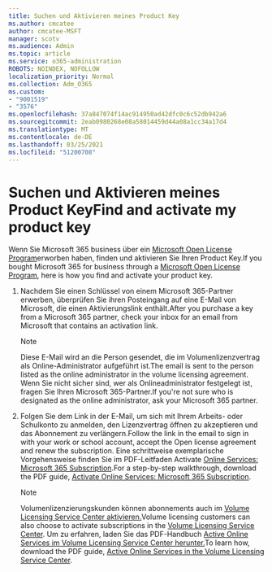 ```yaml
---
title: Suchen und Aktivieren meines Product Key
ms.author: cmcatee
author: cmcatee-MSFT
manager: scotv
ms.audience: Admin
ms.topic: article
ms.service: o365-administration
ROBOTS: NOINDEX, NOFOLLOW
localization_priority: Normal
ms.collection: Adm_O365
ms.custom:
- "9001519"
- "3576"
ms.openlocfilehash: 37a847074f14ac914950ad42dfc0c6c52db942a6
ms.sourcegitcommit: 2eab0980268e08a58014459d44a08a1cc34a17d4
ms.translationtype: MT
ms.contentlocale: de-DE
ms.lasthandoff: 03/25/2021
ms.locfileid: "51200708"
---
```

# <a name="find-and-activate-my-product-key"></a><span data-ttu-id="cace3-102">Suchen und Aktivieren meines Product Key</span><span class="sxs-lookup"><span data-stu-id="cace3-102">Find and activate my product key</span></span>

<span data-ttu-id="cace3-103">Wenn Sie Microsoft 365 business über ein [Microsoft Open License Program](https://go.microsoft.com/fwlink/p/?LinkID=613298)erworben haben, finden und aktivieren Sie Ihren Product Key.</span><span class="sxs-lookup"><span data-stu-id="cace3-103">If you bought Microsoft 365 for business through a [Microsoft Open License Program](https://go.microsoft.com/fwlink/p/?LinkID=613298), here is how you find and activate your product key.</span></span>

1. <span data-ttu-id="cace3-104">Nachdem Sie einen Schlüssel von einem Microsoft 365-Partner erwerben, überprüfen Sie ihren Posteingang auf eine E-Mail von Microsoft, die einen Aktivierungslink enthält.</span><span class="sxs-lookup"><span data-stu-id="cace3-104">After you purchase a key from a Microsoft 365 partner, check your inbox for an email from Microsoft that contains an activation link.</span></span>

    > [!NOTE]
    > <span data-ttu-id="cace3-105">Diese E-Mail wird an die Person gesendet, die im Volumenlizenzvertrag als Online-Administrator aufgeführt ist.</span><span class="sxs-lookup"><span data-stu-id="cace3-105">The email is sent to the person listed as the online administrator in the volume licensing agreement.</span></span> <span data-ttu-id="cace3-106">Wenn Sie nicht sicher sind, wer als Onlineadministrator festgelegt ist, fragen Sie Ihren Microsoft 365-Partner.</span><span class="sxs-lookup"><span data-stu-id="cace3-106">If you're not sure who is designated as the online administrator, ask your Microsoft 365 partner.</span></span>
1. <span data-ttu-id="cace3-107">Folgen Sie dem Link in der E-Mail, um sich mit Ihrem Arbeits- oder Schulkonto zu anmelden, den Lizenzvertrag öffnen zu akzeptieren und das Abonnement zu verlängern.</span><span class="sxs-lookup"><span data-stu-id="cace3-107">Follow the link in the email to sign in with your work or school account, accept the Open license agreement and renew the subscription.</span></span> <span data-ttu-id="cace3-108">Eine schrittweise exemplarische Vorgehensweise finden Sie im PDF-Leitfaden Activate [Online Services: Microsoft 365 Subscription](https://go.microsoft.com/fwlink/p/?LinkId=618100).</span><span class="sxs-lookup"><span data-stu-id="cace3-108">For a step-by-step walkthrough, download the PDF guide, [Activate Online Services: Microsoft 365 Subscription](https://go.microsoft.com/fwlink/p/?LinkId=618100).</span></span>

    > [!NOTE]
    > <span data-ttu-id="cace3-109">Volumenlizenzierungskunden können abonnements auch im [Volume Licensing Service Center aktivieren.](https://go.microsoft.com/fwlink/p/?LinkID=282016)</span><span class="sxs-lookup"><span data-stu-id="cace3-109">Volume licensing customers can also choose to activate subscriptions in the [Volume Licensing Service Center](https://go.microsoft.com/fwlink/p/?LinkID=282016).</span></span> <span data-ttu-id="cace3-110">Um zu erfahren, laden Sie das PDF-Handbuch [Active Online Services im Volume Licensing Service Center herunter.](https://go.microsoft.com/fwlink/p/?LinkId=618096)</span><span class="sxs-lookup"><span data-stu-id="cace3-110">To learn how, download the PDF guide, [Active Online Services in the Volume Licensing Service Center](https://go.microsoft.com/fwlink/p/?LinkId=618096).</span></span>
